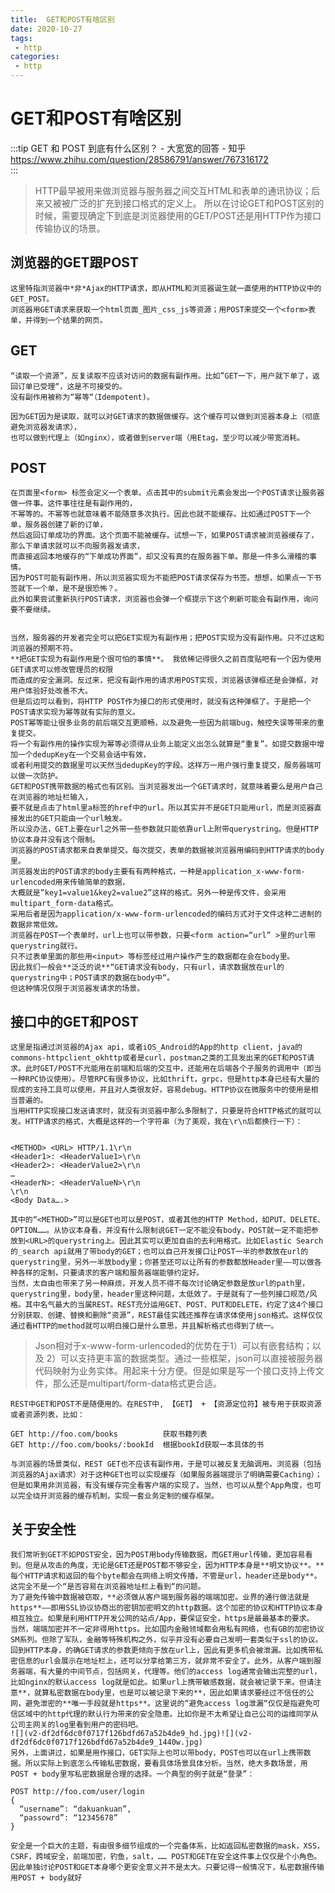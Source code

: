 ```yaml
---
title:  GET和POST有啥区别
date: 2020-10-27
tags:
 - http
categories:
 - http
---
```


# GET和POST有啥区别
:::tip
GET 和 POST 到底有什么区别？ - 大宽宽的回答 - 知乎  
https://www.zhihu.com/question/28586791/answer/767316172  
:::

> HTTP最早被用来做浏览器与服务器之间交互HTML和表单的通讯协议；后来又被被广泛的扩充到接口格式的定义上。
> 所以在讨论GET和POST区别的时候，需要现确定下到底是浏览器使用的GET/POST还是用HTTP作为接口传输协议的场景。


## 浏览器的GET跟POST
    这里特指浏览器中*非*Ajax的HTTP请求，即从HTML和浏览器诞生就一直使用的HTTP协议中的GET_POST。
    浏览器用GET请求来获取一个html页面_图片_css_js等资源；用POST来提交一个<form>表单，并得到一个结果的网页。

## GET

    “读取一个资源”，反复读取不应该对访问的数据有副作用。比如”GET一下，用户就下单了，返回订单已受理“，这是不可接受的。
    没有副作用被称为“幂等“（Idempotent)。

    因为GET因为是读取，就可以对GET请求的数据做缓存。这个缓存可以做到浏览器本身上（彻底避免浏览器发请求），
    也可以做到代理上（如nginx），或者做到server端（用Etag，至少可以减少带宽消耗。

## POST
	在页面里<form> 标签会定义一个表单。点击其中的submit元素会发出一个POST请求让服务器做一件事。这件事往往是有副作用的，
    不幂等的。不幂等也就意味着不能随意多次执行。因此也就不能缓存。比如通过POST下一个单，服务器创建了新的订单，
    然后返回订单成功的界面。这个页面不能被缓存。试想一下，如果POST请求被浏览器缓存了，那么下单请求就可以不向服务器发请求，
    而直接返回本地缓存的“下单成功界面”，却又没有真的在服务器下单。那是一件多么滑稽的事情。
    因为POST可能有副作用，所以浏览器实现为不能把POST请求保存为书签。想想，如果点一下书签就下一个单，是不是很恐怖？。
    此外如果尝试重新执行POST请求，浏览器也会弹一个框提示下这个刷新可能会有副作用，询问要不要继续。


	当然，服务器的开发者完全可以把GET实现为有副作用；把POST实现为没有副作用。只不过这和浏览器的预期不符。
    **把GET实现为有副作用是个很可怕的事情**。 我依稀记得很久之前百度贴吧有一个因为使用GET请求可以修改管理员的权限
    而造成的安全漏洞。反过来，把没有副作用的请求用POST实现，浏览器该弹框还是会弹框，对用户体验好处改善不大。
    但是后边可以看到，将HTTP POST作为接口的形式使用时，就没有这种弹框了。于是把一个POST请求实现为幂等就有实际的意义。
    POST幂等能让很多业务的前后端交互更顺畅，以及避免一些因为前端bug，触控失误等带来的重复提交。
    将一个有副作用的操作实现为幂等必须得从业务上能定义出怎么就算是“重复”。如提交数据中增加一个dedupKey在一个交易会话中有效，
    或者利用提交的数据里可以天然当dedupKey的字段。这样万一用户强行重复提交，服务器端可以做一次防护。
    GET和POST携带数据的格式也有区别。当浏览器发出一个GET请求时，就意味着要么是用户自己在浏览器的地址栏输入，
    要不就是点击了html里a标签的href中的url。所以其实并不是GET只能用url，而是浏览器直接发出的GET只能由一个url触发。
    所以没办法，GET上要在url之外带一些参数就只能依靠url上附带querystring。但是HTTP协议本身并没有这个限制。
    浏览器的POST请求都来自表单提交。每次提交，表单的数据被浏览器用编码到HTTP请求的body里。
    浏览器发出的POST请求的body主要有有两种格式，一种是application_x-www-form-urlencoded用来传输简单的数据，
    大概就是”key1=value1&key2=value2”这样的格式。另外一种是传文件，会采用multipart_form-data格式。
    采用后者是因为application/x-www-form-urlencoded的编码方式对于文件这种二进制的数据非常低效。
    浏览器在POST一个表单时，url上也可以带参数，只要<form action=“url” >里的url带querystring就行。
    只不过表单里面的那些用<input> 等标签经过用户操作产生的数据都在会在body里。
    因此我们一般会**泛泛的说**“GET请求没有body，只有url，请求数据放在url的querystring中；POST请求的数据在body中“。
    但这种情况仅限于浏览器发请求的场景。

## 接口中的GET和POST
	这里是指通过浏览器的Ajax api，或者iOS_Android的App的http client，java的commons-httpclient_okhttp或者是curl，postman之类的工具发出来的GET和POST请求。此时GET/POST不光能用在前端和后端的交互中，还能用在后端各个子服务的调用中（即当一种RPC协议使用）。尽管RPC有很多协议，比如thrift，grpc，但是http本身已经有大量的现成的支持工具可以使用，并且对人类很友好，容易debug。HTTP协议在微服务中的使用是相当普遍的。
    当用HTTP实现接口发送请求时，就没有浏览器中那么多限制了，只要是符合HTTP格式的就可以发。HTTP请求的格式，大概是这样的一个字符串（为了美观，我在\r\n后都换行一下）：
```

<METHOD> <URL> HTTP/1.1\r\n
<Header1>: <HeaderValue1>\r\n
<Header2>: <HeaderValue2>\r\n
…
<HeaderN>: <HeaderValueN>\r\n
\r\n
<Body Data….>

```
    其中的“<METHOD>”可以是GET也可以是POST，或者其他的HTTP Method，如PUT、DELETE、OPTION……。从协议本身看，并没有什么限制说GET一定不能没有body，POST就一定不能把参放到<URL>的querystring上。因此其实可以更加自由的去利用格式。比如Elastic Search的_search api就用了带body的GET；也可以自己开发接口让POST一半的参数放在url的querystring里，另外一半放body里；你甚至还可以让所有的参数都放Header里——可以做各种各样的定制，只要请求的客户端和服务器端能够约定好。
    当然，太自由也带来了另一种麻烦，开发人员不得不每次讨论确定参数是放url的path里，querystring里，body里，header里这种问题，太低效了。于是就有了一些列接口规范/风格。其中名气最大的当属REST。REST充分运用GET、POST、PUT和DELETE，约定了这4个接口分别获取、创建、替换和删除“资源”，REST最佳实践还推荐在请求体使用json格式。这样仅仅通过看HTTP的method就可以明白接口是什么意思，并且解析格式也得到了统一。

> Json相对于x-www-form-urlencoded的优势在于1）可以有嵌套结构；以及 2）可以支持更丰富的数据类型。通过一些框架，json可以直接被服务器代码映射为业务实体。用起来十分方便。但是如果是写一个接口支持上传文件，那么还是multipart/form-data格式更合适。  

    REST中GET和POST不是随便用的。在REST中, 【GET】 + 【资源定位符】被专用于获取资源或者资源列表，比如：
```
GET http://foo.com/books          获取书籍列表
GET http://foo.com/books/:bookId  根据bookId获取一本具体的书
```
    与浏览器的场景类似，REST GET也不应该有副作用，于是可以被反复无脑调用。浏览器（包括浏览器的Ajax请求）对于这种GET也可以实现缓存（如果服务器端提示了明确需要Caching）；但是如果用非浏览器，有没有缓存完全看客户端的实现了。当然，也可以从整个App角度，也可以完全绕开浏览器的缓存机制，实现一套业务定制的缓存框架。

##  关于安全性
    我们常听到GET不如POST安全，因为POST用body传输数据，而GET用url传输，更加容易看到。但是从攻击的角度，无论是GET还是POST都不够安全，因为HTTP本身是**明文协议**。**每个HTTP请求和返回的每个byte都会在网络上明文传播，不管是url，header还是body**。这完全不是一个“是否容易在浏览器地址栏上看到“的问题。
    为了避免传输中数据被窃取，**必须做从客户端到服务器的端端加密。业界的通行做法就是https**——即用SSL协议协商出的密钥加密明文的http数据。这个加密的协议和HTTP协议本身相互独立。如果是利用HTTP开发公网的站点/App，要保证安全，https是最最基本的要求。
    当然，端端加密并不一定非得用https。比如国内金融领域都会用私有网络，也有GB的加密协议SM系列。但除了军队，金融等特殊机构之外，似乎并没有必要自己发明一套类似于ssl的协议。
    回到HTTP本身，的确GET请求的参数更倾向于放在url上，因此有更多机会被泄漏。比如携带私密信息的url会展示在地址栏上，还可以分享给第三方，就非常不安全了。此外，从客户端到服务器端，有大量的中间节点，包括网关，代理等。他们的access log通常会输出完整的url，比如nginx的默认access log就是如此。如果url上携带敏感数据，就会被记录下来。但请注意**，就算私密数据在body里，也是可以被记录下来的**，因此如果请求要经过不信任的公网，避免泄密的**唯一手段就是https**。这里说的“避免access log泄漏“仅仅是指避免可信区域中的http代理的默认行为带来的安全隐患。比如你是不太希望让自己公司的运维同学从公司主网关的log里看到用户的密码吧。
    ![](v2-df2df6dc0f0717f126bdfd67a52b4de9_hd.jpg)![](v2-df2df6dc0f0717f126bdfd67a52b4de9_1440w.jpg)
    另外，上面讲过，如果是用作接口，GET实际上也可以带body，POST也可以在url上携带数据。所以实际上到底怎么传输私密数据，要看具体场景具体分析。当然，绝大多数场景，用POST + body里写私密数据是合理的选择。一个典型的例子就是“登录”：
```
POST http://foo.com/user/login
{
  “username”: “dakuankuan”,
  “passowrd”: “12345678”
}
```
	
	安全是一个巨大的主题，有由很多细节组成的一个完备体系，比如返回私密数据的mask，XSS，CSRF，跨域安全，前端加密，钓鱼，salt，…… POST和GET在安全这件事上仅仅是个小角色。因此单独讨论POST和GET本身哪个更安全意义并不是太大。只要记得一般情况下，私密数据传输用POST + body就好

